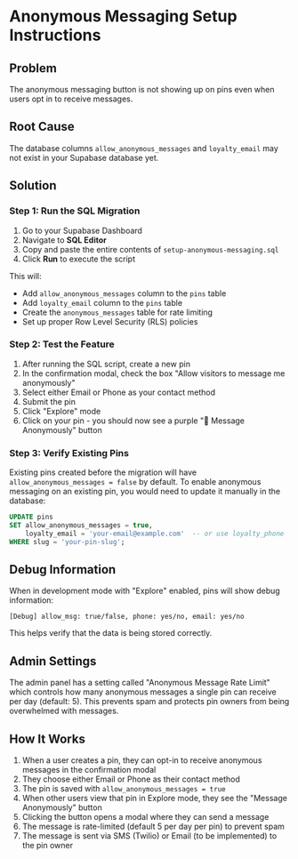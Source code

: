 # Anonymous Messaging Setup Instructions

## Problem
The anonymous messaging button is not showing up on pins even when users opt in to receive messages.

## Root Cause
The database columns `allow_anonymous_messages` and `loyalty_email` may not exist in your Supabase database yet.

## Solution

### Step 1: Run the SQL Migration

1. Go to your Supabase Dashboard
2. Navigate to **SQL Editor**
3. Copy and paste the entire contents of `setup-anonymous-messaging.sql`
4. Click **Run** to execute the script

This will:
- Add `allow_anonymous_messages` column to the `pins` table
- Add `loyalty_email` column to the `pins` table
- Create the `anonymous_messages` table for rate limiting
- Set up proper Row Level Security (RLS) policies

### Step 2: Test the Feature

1. After running the SQL script, create a new pin
2. In the confirmation modal, check the box "Allow visitors to message me anonymously"
3. Select either Email or Phone as your contact method
4. Submit the pin
5. Click "Explore" mode
6. Click on your pin - you should now see a purple "💬 Message Anonymously" button

### Step 3: Verify Existing Pins

Existing pins created before the migration will have `allow_anonymous_messages = false` by default. To enable anonymous messaging on an existing pin, you would need to update it manually in the database:

```sql
UPDATE pins
SET allow_anonymous_messages = true,
    loyalty_email = 'your-email@example.com'  -- or use loyalty_phone
WHERE slug = 'your-pin-slug';
```

## Debug Information

When in development mode with "Explore" enabled, pins will show debug information:
```
[Debug] allow_msg: true/false, phone: yes/no, email: yes/no
```

This helps verify that the data is being stored correctly.

## Admin Settings

The admin panel has a setting called "Anonymous Message Rate Limit" which controls how many anonymous messages a single pin can receive per day (default: 5). This prevents spam and protects pin owners from being overwhelmed with messages.

## How It Works

1. When a user creates a pin, they can opt-in to receive anonymous messages in the confirmation modal
2. They choose either Email or Phone as their contact method
3. The pin is saved with `allow_anonymous_messages = true`
4. When other users view that pin in Explore mode, they see the "Message Anonymously" button
5. Clicking the button opens a modal where they can send a message
6. The message is rate-limited (default 5 per day per pin) to prevent spam
7. The message is sent via SMS (Twilio) or Email (to be implemented) to the pin owner
